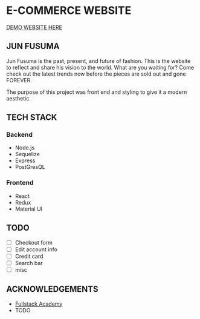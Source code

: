 # E-COMMERCE WEBSITE

[DEMO WEBSITE HERE](https://junfusuma.herokuapp.com/)

## JUN FUSUMA

Jun Fusuma is the past, present, and future of fashion. This is the website to reflect and share his vision to the world. What are you waiting for? Come check out the latest trends now before the pieces are sold out and gone FOREVER.

The purpose of this project was front end and styling to give it a modern aesthetic. 

## TECH STACK

### Backend
* Node.js 
* Sequelize 
* Express 
* PostGresQL

### Frontend
* React 
* Redux 
* Material UI

## TODO
- [ ] Checkout form
- [ ] Edit account info
- [ ] Credit card
- [ ] Search bar
- [ ] misc

## ACKNOWLEDGEMENTS
* [Fullstack Academy](https://www.fullstackacademy.com/)
* TODO
